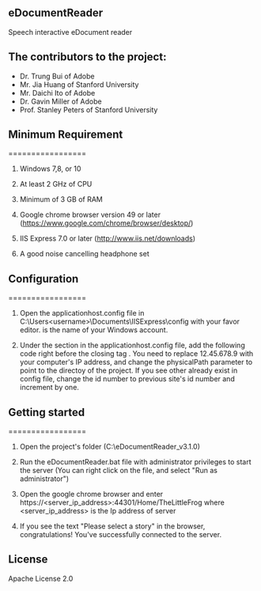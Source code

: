 ## eDocumentReader
Speech interactive eDocument reader

## The contributors to the project:
* Dr. Trung Bui of Adobe
* Mr. Jia Huang of Stanford University
* Mr. Daichi Ito of Adobe
* Dr. Gavin Miller of Adobe
* Prof. Stanley Peters of Stanford University

## Minimum Requirement
=================
1. Windows 7,8, or 10

2. At least 2 GHz of CPU

3. Minimum of 3 GB of RAM

4. Google chrome browser version 49 or later (https://www.google.com/chrome/browser/desktop/)

5. IIS Express 7.0 or later (http://www.iis.net/downloads)

6. A good noise cancelling headphone set


## Configuration
=================
1. Open the applicationhost.config file in C:\Users\<username>\Documents\IISExpress\config with your favor editor. <username> is the name of your Windows account.

2. Under the <sites> section in the applicationhost.config file, add the following code right before the closing tag </sites>. You need to replace 12.45.678.9 with your computer's IP address, and change the physicalPath parameter to point to the directoy of the project. If you see other <site> already exist in config file, change the id number to previous site's id number and increment by one.

<site name="eDocumentReader" id="2" serverAutoStart="true">
   <application path="/"  applicationPool="Clr4IntegratedAppPool">
      <virtualDirectory path="/" physicalPath="C:\eDocumentReader_v3.1.0" />
   </application>
   <bindings>
      <binding protocol="http" bindingInformation=":8080:localhost" />
      <binding protocol="https" bindingInformation="*:44301:123.45.678.9" />
   </bindings>



## Getting started
=================

1. Open the project's folder (C:\eDocumentReader_v3.1.0)

2. Run the eDocumentReader.bat file with administrator privileges to start the server (You can right click on the file, and select "Run as administrator")

3. Open the google chrome browser and enter https://<server_ip_address>:44301/Home/TheLittleFrog where <server_ip_address> is the Ip address of server

4. If you see the text "Please select a story" in the browser, congratulations! You've successfully connected to the server.

## License
Apache License 2.0
